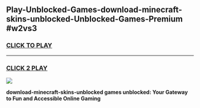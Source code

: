 
## Play-Unblocked-Games-download-minecraft-skins-unblocked-Unblocked-Games-Premium #w2vs3
<h3>
<a href="https://premium.freeplayer.one?title=download-minecraft-skins-unblocked&ref=12M">CLICK TO PLAY</a></h3>
<hr>

<h3>
<a href="https://premium.freeplayer.one?title=download-minecraft-skins-unblocked&ref=12M">CLICK 2 PLAY</a>
  
</h3>

<a href="https://premium.freeplayer.one?title=download-minecraft-skins-unblocked&ref=12M"><img src="https://clearcache.store/games.png"></a>


**download-minecraft-skins-unblocked games unblocked: Your Gateway to Fun and Accessible Online Gaming**
